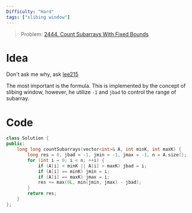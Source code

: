```yaml
---
Difficulty: "Hard" 
tags: ["slibing window"]
---
```


> Problem: [2444. Count Subarrays With Fixed Bounds](https://leetcode.com/problems/count-subarrays-with-fixed-bounds/description/?envType=daily-question&envId=2024-03-31)

# Idea
Don't ask me why, ask [lee215](https://leetcode.com/problems/count-subarrays-with-fixed-bounds/solutions/2708099/java-c-python-sliding-window-with-explanation/?envType=daily-question&envId=2024-03-31)

The most important is the formula. This is implemented by the concept of slibing window, however, he utilize `-1` and `jbad` to control the range of subarray.

# Code

```cpp
class Solution {
public:
    long long countSubarrays(vector<int>& A, int minK, int maxK) {
        long res = 0, jbad = -1, jmin = -1, jmax = -1, n = A.size();
        for (int i = 0; i < n; ++i) {
            if (A[i] < minK || A[i] > maxK) jbad = i;
            if (A[i] == minK) jmin = i;
            if (A[i] == maxK) jmax = i;
            res += max(0L, min(jmin, jmax) - jbad);
        }
        return res;
    }
};
```
